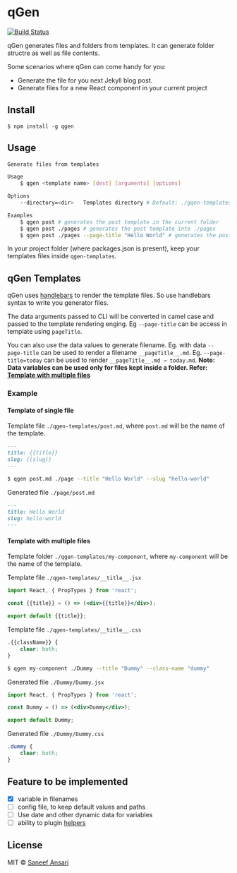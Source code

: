 # qGen

[![Build Status](https://travis-ci.org/saneef/qgen.svg?branch=master)](https://travis-ci.org/saneef/qgen)

qGen generates files and folders from templates. It can generate folder structre as well as file contents.

Some scenarios where qGen can come handy for you:

- Generate the file for you next Jekyll blog post.
- Generate files for a new React component in your current project

## Install

	$ npm install -g qgen

## Usage

```bash
Generate files from templates

Usage
	$ qgen <template name> [dest] [arguments] [options]

Options
	--directory=<dir>	Templates directory # Default: ./gqen-templates

Examples
	$ qgen post # generates the post template in the current folder
	$ qgen post ./pages # generates the post template into ./pages
	$ qgen post ./pages --page-title "Hello World" # generates the post template in inside ./pages with data field pageTitle="Hello World" to the template rendering engine
```

In your project folder (where packages.json is present), keep your templates files inside `qgen-templates`.

## qGen Templates

qGen uses [handlebars](http://handlebarsjs.com) to render the template files. So use handlebars syntax to write you generator files.

The data arguments passed to CLI will be converted in camel case and passed to the template rendering enging. Eg `--page-title` can be access in template using `pageTitle`.

You can also use the data values to generate filename. Eg. with data `--page-title` can be used to render a filename `__pageTitle__.md`. Eg. `--page-title=today` can be used to render `__pageTitle__.md → today.md`. **Note: Data variables can be used only for files kept inside a folder. Refer: [Template with multiple files](#template-with-multiple-files)**

### Example

#### Template of single file

Template file `./qgen-templates/post.md`, where `post.md` will be the name of the template.
```markdown
---
title: {{title}}
slug: {{slug}}
---

```

```bash
$ qgen post.md ./page --title "Hello World" --slug "hello-world"
```

Generated file `./page/post.md`
```markdown
---
title: Hello World
slug: hello-world
---

```

#### Template with multiple files

Template folder `./qgen-templates/my-component`, where `my-component` will be the name of the template.

Template file `./qgen-templates/__title__.jsx`
```jsx
import React, { PropTypes } from 'react';

const {{title}} = () => (<div>{{title}}</div>);

export default {{title}};

```

Template file `./qgen-templates/__title__.css`
```css
.{{className}} {
	clear: both;
}

```

```bash
$ qgen my-component ./Dummy --title "Dummy" --class-name "dummy"
```

Generated file `./Dummy/Dummy.jsx`
```jsx
import React, { PropTypes } from 'react';

const Dummy = () => (<div>Dummy</div>);

export default Dummy;

```

Generated file `./Dummy/Dummy.css`
```css
.dummy {
	clear: both;
}

```

## Feature to be implemented

- [x] variable in filenames
- [ ] config file, to keep default values and paths
- [ ] Use date and other dynamic data for variables
- [ ] ability to plugin [helpers](https://handlebarsjs.com/expressions.html#helpers)

## License

MIT © [Saneef Ansari](https://saneef.com)
